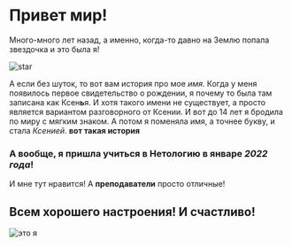 # Привет мир! 

Много-много лет назад, а именно, когда-то давно на Землю попала звездочка и это была я! 

![star](https://i.pinimg.com/564x/a3/a4/37/a3a4372de3ca401e05c546868a5440a1.jpg)

А если без шуток, то вот вам история про мое _имя_. Когда у меня появилось первое свидетельство о рождении, я почему то была там записана как Ксен**ь**я. И хотя такого имени не существует, а просто является вариантом разговорного от Ксении. И вот до 14 лет я бродила по миру с мягким знаком. 
А потом я поменяла имя, а точнее букву, и стала _Ксенией_. 
**вот такая история** 

### А вообще, я пришла учиться в Нетологию в январе _2022 года_! 
И мне тут нравится! А **преподаватели** просто отличные! 

## Всем хорошего настроения! И счастливо!

![это я](https://sun9-84.userapi.com/impg/tIopMDbmaUAPkpS_4BKwXrwmt69_V9F05HvSkg/eMOcDRScXDI.jpg?size=518x690&quality=96&sign=b3053f5e5352536aefbbfd299f50b9c1&type=album)  
